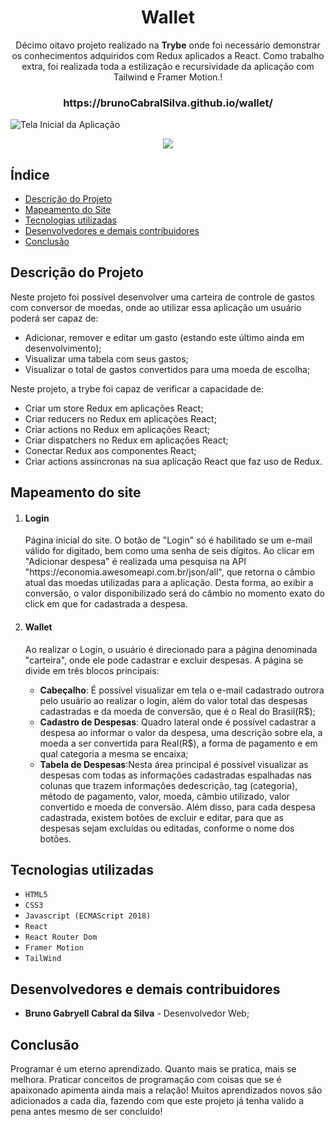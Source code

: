 <h1 align="center">Wallet</h1>

<p align="center">Décimo oitavo projeto realizado na <strong>Trybe</strong> onde foi necessário demonstrar os conhecimentos adquiridos com Redux aplicados a React. Como trabalho extra, foi realizada toda a estilização e recursividade da aplicação com Tailwind e Framer Motion.!</p>

<h3 align="center">https://brunoCabralSilva.github.io/wallet/</h3>

![Tela Inicial da Aplicação](src/images/login.jpg)

<p align="center">
<img src="http://img.shields.io/static/v1?label=STATUS&message=EM%20DESENVOLVIMENTO&color=GREEN&style=for-the-badge"/>
</p>

<h2> Índice</h2>

* [Descrição do Projeto](#descrição-do-projeto)
* [Mapeamento do Site](#mapeamento)
* [Tecnologias utilizadas](#tecnologias-utilizadas)
* [Desenvolvedores e demais contribuidores](#pessoas-envolvidas)
* [Conclusão](#conclusão)


<h2 id="descrição-do-projeto">Descrição do Projeto</h2>

<p>Neste projeto foi possível desenvolver uma carteira de controle de gastos com conversor de moedas, onde ao utilizar essa aplicação um usuário poderá ser capaz de:

<ul>
<li>Adicionar, remover e editar um gasto (estando este último ainda em desenvolvimento);</li>
<li>Visualizar uma tabela com seus gastos;</li>
<li>Visualizar o total de gastos convertidos para uma moeda de escolha;</li>
</ul>

Neste projeto, a trybe foi capaz de verificar a capacidade de:

<ul>
<li>Criar um store Redux em aplicações React;</li>
<li>Criar reducers no Redux em aplicações React;</li>
<li>Criar actions no Redux em aplicações React;</li>
<li>Criar dispatchers no Redux em aplicações React;</li>
<li>Conectar Redux aos componentes React;</li>
<li>Criar actions assíncronas na sua aplicação React que faz uso de Redux.</li>
</ul>

</p>

<h2 id="mapeamento">Mapeamento do site </h2>

<ol>
<li><h4>Login</h4></li> 

<p>Página inicial do site. O botão de "Login" só é habilitado se um e-mail válido for digitado, bem como uma senha de seis dígitos. Ao clicar em "Adicionar despesa" é realizada uma pesquisa na API "https://economia.awesomeapi.com.br/json/all", que retorna o câmbio atual das moedas utilizadas para a aplicação. Desta forma, ao exibir a conversão, o valor disponibilizado será do câmbio no momento exato do click em que for cadastrada a despesa.</p>


<li><h4>Wallet</h4></li> 
<p>Ao realizar o Login, o usuário é direcionado para a página denominada "carteira", onde ele pode cadastrar e excluir despesas. A página se divide em três blocos principais:</p>
<ul>
<li><strong>Cabeçalho</strong>: É possível visualizar em tela o e-mail cadastrado outrora pelo usuário ao realizar o login, além do valor total das despesas cadastradas e da moeda de conversão, que é o Real do Brasil(R$); </li>
<li><strong>Cadastro de Despesas</strong>: Quadro lateral onde é possível cadastrar a despesa ao informar o valor da despesa, uma descrição sobre ela, a moeda a ser convertida para Real(R$), a forma de pagamento e em qual categoria a mesma se encaixa;</li>
<li><strong>Tabela de Despesas</strong>:Nesta área principal é possível visualizar as despesas com todas as informações cadastradas espalhadas nas colunas que trazem informações dedescrição,
tag (categoria), método de pagamento, valor, moeda, câmbio utilizado, valor convertido e moeda de conversão. Além disso, para cada despesa cadastrada, existem botões de excluir e editar, para que as despesas sejam excluídas ou editadas, conforme o nome dos botões.</li>
</ul>
</ol>

<h2 id="tecnologias-utilizadas">Tecnologias utilizadas</h2>

* `HTML5`
* `CSS3`
* `Javascript (ECMAScript 2018)`
* `React`
* `React Router Dom`
* `Framer Motion`
* `TailWind`

<h2 id="pessoas-envolvidas">Desenvolvedores e demais contribuidores</h2>

* <strong>Bruno Gabryell Cabral da Silva</strong> - Desenvolvedor Web;

<h2 id="conclusão">Conclusão</h2>

<p>Programar é um eterno aprendizado. Quanto mais se pratica, mais se melhora. Praticar conceitos de programação com coisas que se é apaixonado apimenta ainda mais a relação! Muitos aprendizados novos são adicionados a cada dia, fazendo com que este projeto já tenha valido a pena antes mesmo de ser concluído!</p>